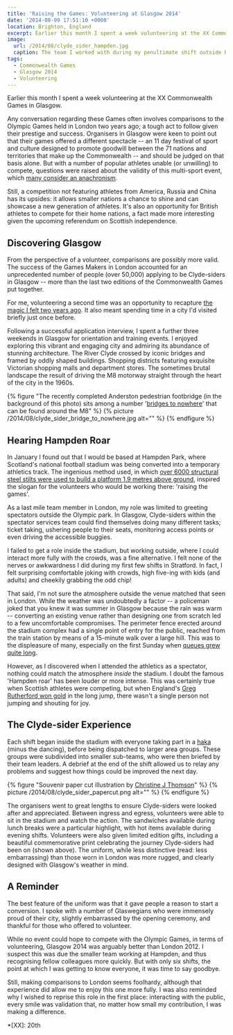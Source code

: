 ```yaml
---
title: 'Raising the Games: Volunteering at Glasgow 2014'
date: '2014-08-09 17:51:10 +0000'
location: Brighton, England
excerpt: Earlier this month I spent a week volunteering at the XX Commonwealth Games in Glasgow.
image:
  url: /2014/08/clyde_sider_hampden.jpg
  caption: The team I worked with during my penultimate shift outside Hampden Park
tags:
  - Commonwealth Games
  - Glasgow 2014
  - Volunteering
---
```

Earlier this month I spent a week volunteering at the XX Commonwealth Games in Glasgow.

Any conversation regarding these Games often involves comparisons to the Olympic Games held in London two years ago; a tough act to follow given their prestige and success. Organisers in Glasgow were keen to point out that their games offered a different spectacle -- an 11 day festival of sport and culture designed to promote goodwill between the 71 nations and territories that make up the Commonwealth -- and should be judged on that basis alone. But with a number of popular athletes unable (or unwilling) to compete, questions were raised about the validity of this multi-sport event, which [many consider an anachronism][1].

Still, a competition not featuring athletes from America, Russia and China has its upsides: it allows smaller nations a chance to shine and can showcase a new generation of athletes. It's also an opportunity for British athletes to compete for their home nations, a fact made more interesting given the upcoming referendum on Scottish independence.

## Discovering Glasgow
From the perspective of a volunteer, comparisons are possibly more valid. The success of the Games Makers in London accounted for an unprecedented number of people (over 50,000) applying to be Clyde-siders in Glasgow -- more than the last two editions of the Commonwealth Games put together.

For me, volunteering a second time was an opportunity to recapture [the magic I felt two years ago][2]. It also meant spending time in a city I'd visited briefly just once before.

Following a successful application interview, I spent a further three weekends in Glasgow for orientation and training events. I enjoyed exploring this vibrant and engaging city and admiring its abundance of stunning architecture. The River Clyde crossed by iconic bridges and framed by oddly shaped buildings. Shopping districts featuring exquisite Victorian shopping malls and department stores. The sometimes brutal landscape the result of driving the M8 motorway straight through the heart of the city in the 1960s.

{% figure "The recently completed Anderston pedestrian footbridge (in the background of this photo) sits among a number '[bridges to nowhere](https://en.wikipedia.org/wiki/M8_Bridge_to_Nowhere)' that can be found around the M8" %}
{% picture /2014/08/clyde_sider_bridge_to_nowhere.jpg alt="" %}
{% endfigure %}

## Hearing Hampden Roar
In January I found out that I would be based at Hampden Park, where Scotland's national football stadium was being converted into a temporary athletics track. The ingenious method used, in which [over 6000 structural steel stilts were used to build a platform 1.9 metres above ground][4], inspired the slogan for the volunteers who would be working there: 'raising the games'.

As a last mile team member in London, my role was limited to greeting spectators outside the Olympic park. In Glasgow, Clyde-siders within the spectator services team could find themselves doing many different tasks; ticket taking, ushering people to their seats, monitoring access points or even driving the accessible buggies.

I failed to get a role inside the stadium, but working outside, where I could interact more fully with the crowds, was a fine alternative. I felt none of the nerves or awkwardness I did during my first few shifts in Stratford. In fact, I felt surprising comfortable joking with crowds, high five-ing with kids (and adults) and cheekily grabbing the odd chip!

That said, I'm not sure the atmosphere outside the venue matched that seen in London. While the weather was undoubtedly a factor -- a policeman joked that you knew it was summer in Glasgow because the rain was warm -- converting an existing venue rather than designing one from scratch led to a few uncomfortable compromises. The perimeter fence erected around the stadium complex had a single point of entry for the public, reached from the train station by means of a 15-minute walk over a large hill. This was to the displeasure of many, especially on the first Sunday when [queues grew quite long][5].

However, as I discovered when I attended the athletics as a spectator, nothing could match the atmosphere *inside* the stadium. I doubt the famous 'Hampden roar' has been louder or more intense. This was certainly true when Scottish athletes were competing, but when England's [Greg Rutherford won gold][6] in the long jump, there wasn't a single person not jumping and shouting for joy.

## The Clyde-sider Experience
Each shift began inside the stadium with everyone taking part in a [haka][7] (minus the dancing), before being dispatched to larger area groups. These groups were subdivided into smaller sub-teams, who were then briefed by their team leaders. A debrief at the end of the shift allowed us to relay any problems and suggest how things could be improved the next day.

{% figure "Souvenir paper cut illustration by [Christine J Thomson](http://thepapercutartist.com/)" %}
{% picture /2014/08/clyde_sider_papercut.png alt="" %}
{% endfigure %}

The organisers went to great lengths to ensure Clyde-siders were looked after and appreciated. Between ingress and egress, volunteers were able to sit in the stadium and watch the action. The sandwiches available during lunch breaks were a particular highlight, with hot items available during evening shifts. Volunteers were also given limited edition gifts, including a beautiful commemorative print celebrating the journey Clyde-siders had been on (shown above). The uniform, while less distinctive (read: less embarrassing) than those worn in London was more rugged, and clearly designed with Glasgow's weather in mind.

## A Reminder
The best feature of the uniform was that it gave people a reason to start a conversion. I spoke with a number of Glaswegians who were immensely proud of their city, slightly embarrassed by the opening ceremony, and thankful for those who offered to volunteer.

While no event could hope to compete with the Olympic Games, in terms of volunteering, Glasgow 2014 was arguably better than London 2012. I suspect this was due the smaller team working at Hampden, and thus recognising fellow colleagues more quickly. But with only six shifts, the point at which I was getting to know everyone, it was time to say goodbye.

Still, making comparisons to London seems foolhardy, although that experience did allow me to enjoy this one more fully. I was also reminded why I wished to reprise this role in the first place: interacting with the public, every smile was validation that, no matter how small my contribution, I was making a difference.

[1]: https://www.youtube.com/watch?v=-Aj3KZa1ZCM
[2]: /2012/09/games_maker/
[3]: https://en.wikipedia.org/wiki/M8_Bridge_to_Nowhere
[4]: https://www.youtube.com/watch?v=ErHDa6yNW_I
[5]: http://www.bbc.co.uk/news/uk-scotland-28513536
[6]: http://www.bbc.co.uk/sport/0/commonwealth-games/28563648
[7]: https://en.wikipedia.org/wiki/Haka
[8]: http://thepapercutartist.com/

*[XX]: 20th
